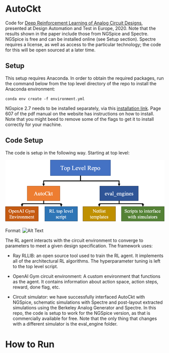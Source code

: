 # AutoCkt
Code for [Deep Reinforcement Learning of Analog Circuit Designs](https://arxiv.org/), presented at Design Automation and Test in Europe, 2020. Note that the results shown in the paper include those from NGSpice and Spectre. NGSpice is free and can be installed online (see Setup section). Spectre requires a license, as well as access to the particular technology; the code for this will be open sourced at a later time.

## Setup
This setup requires Anaconda. In order to obtain the required packages, run the command below from the top level directory of the repo to install the Anaconda environment:

```
conda env create -f environment.yml
```

NGspice 2.7 needs to be installed separately, via this [installation link](https://sourceforge.net/projects/ngspice/files/ng-spice-rework/old-releases/27/). Page 607 of the pdf manual on the website has instructions on how to install. Note that you might beed to remove some of the flags to get it to install correctly for your machine. 

## Code Setup
The code is setup in the following way. Starting at top level:

<img src=readme_images/flowchart.png width="1000">

Format: ![Alt Text](url)

The RL agent interacts with the circuit environment to converge to parameters to meet a given design specification. The framework uses:

* Ray RLLIB: an open source tool used to train the RL agent. It implements all of the architectural RL algorithms. The hyperparameter tuning is left to the top level script. 

* OpenAI Gym circuit environment: A custom environment that functions as the agent. It contains information about action space, action steps, reward, done flag, etc. 

* Circuit simulator: we have successfully interfaced AutoCkt with NGSpice, schematic simulations with Spectre and post-layout extracted simulations using the Berkeley Analog Generator and Spectre. In this repo, the code is setup to work for the NGSpice version, as that is commercially available for free. Note that the only thing that changes with a different simulator is the eval\_engine folder.


# How to Run

